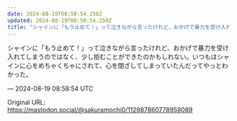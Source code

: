 ```yaml
---
date: 2024-08-19T08:58:54.250Z
updated: 2024-08-19T08:58:54.250Z
title: "シャインに「もう止めて！」って泣きながら言ったけれど、おかげで暴力を受け入れてし[...]"
---
```


<p>シャインに「もう止めて！」って泣きながら言ったけれど、おかげで暴力を受け入れてしまうのではなく、少し拒むことができたのかもしれない。いつもはシャインに心をめちゃくちゃにされて、心を閉ざしてしまっていたんだってやっとわかった。</p>

&mdash; 2024-08-19 08:58:54 UTC

Original URL: https://mastodon.social/@sakuramochi0/112987860778958089
